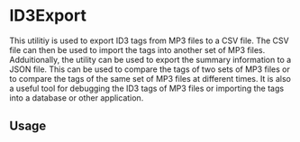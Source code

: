# ID3Export

This utilitiy is used to export ID3 tags from MP3 files to a CSV file. The CSV file can then be used to import the tags into another set of MP3 files. Adduitionally, the utility can be used to export the summary information to a JSON file. This can be used to compare the tags of two sets of MP3 files or to compare the tags of the same set of MP3 files at different times. It is also a useful tool for debugging the ID3 tags of MP3 files or importing the tags into a database or other application.

## Usage
